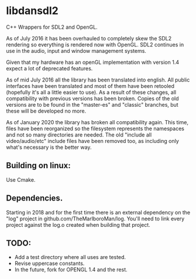 # libdansdl2

C++ Wrappers for SDL2 and OpenGL.

As of July 2016 it has been overhauled to completely skew the SDL2 rendering so everything is rendered now with OpenGL. SDL2 continues in use in the audio, input and window management systems.

Given that my hardware has an openGL implementation with version 1.4 expect a lot of deprecated features.

As of mid July 2016 all the library has been translated into english. All public interfaces have been translated and most of them have been retooled (hopefully it's all a little easier to use). As a result of these changes, all compatibility with previous versions has been broken. Copies of the old versions are to be found in the "master-es" and "classic" branches, but these will be developed no more.

As of January 2020 the library has broken all compatibility again. This time, files have been reorganized so the filesystem represents the namespaces and not so many directories are needed. The old "include all video/audio/etc" include files have been removed too, as including only what's necessary is the better way.

## Building on linux:

Use Cmake.

## Dependencies.

Starting in 2018 and for the first time there is an external dependency on the "log" project in github.com/TheMarlboroMan/log. You'll need to link every project against the log.o created when building that project.

## TODO: 

- Add a test directory where all uses are tested.
- Revise uppercase constants.
- In the future, fork for OPENGL 1.4 and the rest.
